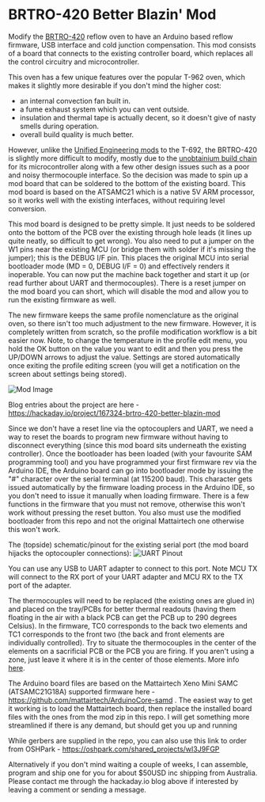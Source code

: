 # BRTRO-420 Better Blazin' Mod

Modify the [BRTRO-420](http://www.charmhigh-tech.com/sale-7840318-hot-2500w-reflow-oven-brt-420-charmhigh-hot-air-infrared-300-300mm-soldering-rework-station.html) reflow oven to have an Arduino based reflow firmware, USB interface and cold junction compensation. This mod consists of a board that connects to the existing controller board, which replaces all the control circuitry and microcontroller.

This oven has a few unique features over the popular T-962 oven, which makes it slightly more desirable if you don't mind the higher cost:
 - an internal convection fan built in.
 - a fume exhaust system which you can vent outside.
 - insulation and thermal tape is actually decent, so it doesn't give of nasty smells during operation.
 - overall build quality is much better.
 
However, unlike the [Unified Engineering mods](https://github.com/UnifiedEngineering/T-962-improvements) to the T-692, the BRTRO-420 is slightly more difficult to modify, mostly due to the [unobtainium build chain](https://hackaday.io/project/167324-brtro-420-better-blazin-mod/log/167780-whats-going-to-happen) for its microcontroller along with a few other design issues such as a poor and noisy thermocouple interface. So the decision was made to spin up a mod board that can be soldered to the bottom of the existing board. This mod board is based on the ATSAMC21 which is a native 5V ARM processor, so it works well with the existing interfaces, without requiring level conversion.

This mod board is designed to be pretty simple. It just needs to be soldered onto the bottom of the PCB over the existing through hole leads (it lines up quite neatly, so difficult to get wrong). You also need to put a jumper on the W1 pins near the existing MCU (or bridge them with solder if it's missing the jumper); this is the DEBUG I/F pin. This places the original MCU into serial bootloader mode (MD = 0, DEBUG I/F = 0) and effectively renders it inoperable. You can now put the machine back together and start it up (or read further about UART and thermocouples). There is a reset jumper on the mod board you can short, which will disable the mod and allow you to run the existing firmware as well.

The new firmware keeps the same profile nomenclature as the original oven, so there isn't too much adjustment to the new firmware. However, it is completely written from scratch, so the profile modification workflow is a bit easier now. Note, to change the temperature in the profile edit menu, you hold the OK button on the value you want to edit and then you press the UP/DOWN arrows to adjust the value. Settings are stored automatically once exiting the profile editing screen (you will get a notification on the screen about settings being stored).

![Mod Image](https://cdn.hackaday.io/images/2437681569845054828.jpg)

Blog entries about the project are here - https://hackaday.io/project/167324-brtro-420-better-blazin-mod

Since we don't have a reset line via the optocouplers and UART, we need a way to reset the boards to program new firmware without having to disconnect everything (since this mod board sits underneath the existing controller). Once the bootloader has been loaded (with your favourite SAM programming tool) and you have programmed your first firmware rev via the Arduino IDE, the Arduino board can go into bootloader mode by issuing the "#" character over the serial terminal (at 115200 baud). This character gets issued automatically by the firmware loading process in the Arduino IDE, so you don't need to issue it manually when loading firmware. There is a few functions in the firmware that you must not remove, otherwise this won't work without pressing the reset button. You also must use the modified bootloader from this repo and not the original Mattairtech one otherwise this won't work.

The (topside) schematic/pinout for the existing serial port (the mod board hijacks the optocoupler connections):
![UART Pinout](https://cdn.hackaday.io/images/5605181570455859567.png)

You can use any USB to UART adapter to connect to this port. Note MCU TX will connect to the RX port of your UART adapter and MCU RX to the TX port of the adapter.

The thermocouples will need to be replaced (the existing ones are glued in) and placed on the tray/PCBs for better thermal readouts (having them floating in the air with a black PCB can get the PCB up to 290 degrees Celsius). In the firmware, TC0 corresponds to the back two elements and TC1 corresponds to the front two (the back and front elements are individually controlled). Try to situate the thermocouples in the center of the elements on a sacrificial PCB or the PCB you are firing. If you aren't using a zone, just leave it where it is in the center of those elements. More info [here](https://hackaday.io/project/167324-brtro-420-better-blazin-mod/log/170604-getting-baked-gets-you-routed).

The Arduino board files are based on the Mattairtech Xeno Mini SAMC (ATSAMC21G18A) supported firmware here - https://github.com/mattairtech/ArduinoCore-samd . The easiest way to get it working is to load the Mattairtech board, then replace the installed board files with the ones from the mod zip in this repo. I will get something more streamlined if there is any demand, but should get you up and running

While gerbers are supplied in the repo, you can also use this link to order from OSHPark - https://oshpark.com/shared_projects/wI3J9FGP

Alternatively if you don't mind waiting a couple of weeks, I can assemble, program and ship one for you for about $50USD inc shipping from Australia. Please contact me through the hackaday.io blog above if interested by leaving a comment or sending a message.
